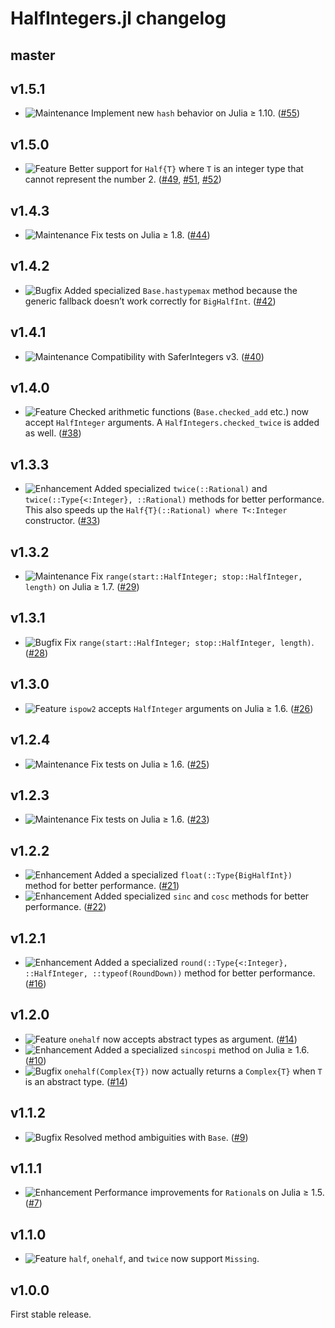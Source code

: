 # HalfIntegers.jl changelog

## master

## v1.5.1

* ![Maintenance](https://img.shields.io/badge/-maintenance-grey) Implement new `hash` behavior on Julia ≥ 1.10. ([#55](https://github.com/sostock/HalfIntegers.jl/pull/55))

## v1.5.0

* ![Feature](https://img.shields.io/badge/-feature-green) Better support for `Half{T}` where `T` is an integer type that cannot represent the number 2. ([#49](https://github.com/sostock/HalfIntegers.jl/pull/49), [#51](https://github.com/sostock/HalfIntegers.jl/pull/51), [#52](https://github.com/sostock/HalfIntegers.jl/pull/52))

## v1.4.3

* ![Maintenance](https://img.shields.io/badge/-maintenance-grey) Fix tests on Julia ≥ 1.8. ([#44](https://github.com/sostock/HalfIntegers.jl/pull/44))

## v1.4.2

* ![Bugfix](https://img.shields.io/badge/-bugfix-purple) Added specialized `Base.hastypemax` method because the generic fallback doesn’t work correctly for `BigHalfInt`. ([#42](https://github.com/sostock/HalfIntegers.jl/pull/42))

## v1.4.1

* ![Maintenance](https://img.shields.io/badge/-maintenance-grey) Compatibility with SaferIntegers v3. ([#40](https://github.com/sostock/HalfIntegers.jl/pull/40))

## v1.4.0

* ![Feature](https://img.shields.io/badge/-feature-green) Checked arithmetic functions (`Base.checked_add` etc.) now accept `HalfInteger` arguments. A `HalfIntegers.checked_twice` is added as well. ([#38](https://github.com/sostock/HalfIntegers.jl/pull/38))

## v1.3.3

* ![Enhancement](https://img.shields.io/badge/-enhancement-blue) Added specialized `twice(::Rational)` and `twice(::Type{<:Integer}, ::Rational)` methods for better performance. This also speeds up the `Half{T}(::Rational) where T<:Integer` constructor. ([#33](https://github.com/sostock/HalfIntegers.jl/pull/33))

## v1.3.2

* ![Maintenance](https://img.shields.io/badge/-maintenance-grey) Fix `range(start::HalfInteger; stop::HalfInteger, length)` on Julia ≥ 1.7. ([#29](https://github.com/sostock/HalfIntegers.jl/pull/25))

## v1.3.1

* ![Bugfix](https://img.shields.io/badge/-bugfix-purple) Fix `range(start::HalfInteger; stop::HalfInteger, length)`. ([#28](https://github.com/sostock/HalfIntegers.jl/pull/28))

## v1.3.0

* ![Feature](https://img.shields.io/badge/-feature-green) `ispow2` accepts `HalfInteger` arguments on Julia ≥ 1.6. ([#26](https://github.com/sostock/HalfIntegers.jl/pull/26))

## v1.2.4

* ![Maintenance](https://img.shields.io/badge/-maintenance-grey) Fix tests on Julia ≥ 1.6. ([#25](https://github.com/sostock/HalfIntegers.jl/pull/25))

## v1.2.3

* ![Maintenance](https://img.shields.io/badge/-maintenance-grey) Fix tests on Julia ≥ 1.6. ([#23](https://github.com/sostock/HalfIntegers.jl/pull/23))

## v1.2.2

* ![Enhancement](https://img.shields.io/badge/-enhancement-blue) Added a specialized `float(::Type{BigHalfInt})` method for better performance. ([#21](https://github.com/sostock/HalfIntegers.jl/pull/21))
* ![Enhancement](https://img.shields.io/badge/-enhancement-blue) Added specialized `sinc` and `cosc` methods for better performance. ([#22](https://github.com/sostock/HalfIntegers.jl/pull/22))

## v1.2.1

* ![Enhancement](https://img.shields.io/badge/-enhancement-blue) Added a specialized `round(::Type{<:Integer}, ::HalfInteger, ::typeof(RoundDown))` method for better performance. ([#16](https://github.com/sostock/HalfIntegers.jl/pull/16))

## v1.2.0

* ![Feature](https://img.shields.io/badge/-feature-green) `onehalf` now accepts abstract types as argument. ([#14](https://github.com/sostock/HalfIntegers.jl/pull/14))
* ![Enhancement](https://img.shields.io/badge/-enhancement-blue) Added a specialized `sincospi` method on Julia ≥ 1.6. ([#10](https://github.com/sostock/HalfIntegers.jl/pull/10))
* ![Bugfix](https://img.shields.io/badge/-bugfix-purple) `onehalf(Complex{T})` now actually returns a `Complex{T}` when `T` is an abstract type. ([#14](https://github.com/sostock/HalfIntegers.jl/pull/14))

## v1.1.2

* ![Bugfix](https://img.shields.io/badge/-bugfix-purple) Resolved method ambiguities with `Base`. ([#9](https://github.com/sostock/HalfIntegers.jl/pull/9))

## v1.1.1

* ![Enhancement](https://img.shields.io/badge/-enhancement-blue) Performance improvements for `Rational`s on Julia ≥ 1.5. ([#7](https://github.com/sostock/HalfIntegers.jl/pull/7))

## v1.1.0

* ![Feature](https://img.shields.io/badge/-feature-green) `half`, `onehalf`, and `twice` now support `Missing`.

## v1.0.0

First stable release.
